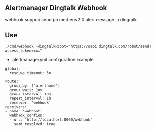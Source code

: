 ## Alertmanager Dingtalk Webhook

webhook support send prometheus 2.0 alert message to dingtalk.

## Use

```
./cmd/webhook -dingtalkRobot="https://oapi.dingtalk.com/robot/send?access_token=xxx"
```

- alertmanager.yml configuration example

```
global:
  resolve_timeout: 5m

route:
  group_by: ['alertname']
  group_wait: 10s
  group_interval: 10s
  repeat_interval: 1h
  receiver: 'webhook'
receivers:
- name: 'webhook'
  webhook_configs:
  - url: 'http://localhost:8060/webhook'
    send_resolved: true
```

